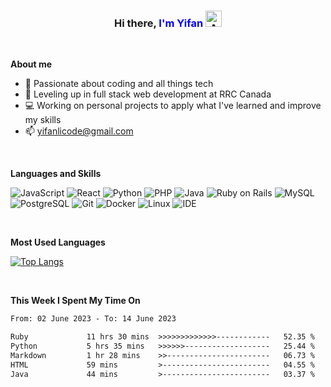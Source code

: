 <!---
yifanlicode/yifanlicode is a ✨ special ✨ repository because its `README.md` (this file) appears on your GitHub profile.
You can click the Preview link to take a look at your changes.
--->

<div align="center">
    <h3>Hi there, <span style="color: blue;">I'm Yifan</span> <a href="https://emoji.gg/emoji/9684-adorbs"><img src="https://cdn3.emoji.gg/emojis/9684-adorbs.png" width="26px" height="26px" alt="Adorbs"></a></h3>
</div>



<br />

**About me**

- 👀 Passionate about coding and all things tech
- 🌱 Leveling up in full stack web development at RRC Canada
- 💻 Working on personal projects to apply what I've learned and improve my skills
- 📫 yifanlicode@gmail.com

<br />

**Languages and Skills**

![JavaScript](https://img.shields.io/badge/-JavaScript-yellow?style=flat-square&logo=javascript&logoColor=white)
![React](https://img.shields.io/badge/-React-61DAFB?style=flat-square&logo=react&logoColor=white)
![Python](https://img.shields.io/badge/-Python-green?style=flat-square&logo=python&logoColor=white)
![PHP](https://img.shields.io/badge/-PHP-purple?style=flat-square&logo=php&logoColor=white)
![Java](https://img.shields.io/badge/-Java-007396?style=flat-square&logo=java&logoColor=white)
![Ruby on Rails](https://img.shields.io/badge/-Ruby_on_Rails-CC0000?style=flat-square&logo=ruby&logoColor=white)
![MySQL](https://img.shields.io/badge/-MySQL-4479A1?style=flat-square&logo=mysql&logoColor=white)
![PostgreSQL](https://img.shields.io/badge/-PostgreSQL-336791?style=flat-square&logo=postgresql&logoColor=white)
![Git](https://img.shields.io/badge/-Git-F05032?style=flat-square&logo=git&logoColor=white)
![Docker](https://img.shields.io/badge/-Docker-2496ED?style=flat-square&logo=docker&logoColor=white)
![Linux](https://img.shields.io/badge/-Linux-FCC624?style=flat-square&logo=linux&logoColor=black)
![IDE](https://img.shields.io/badge/-IDE-000000?style=flat-square&logo=intellij-idea&logoColor=white)

 <br />
 
**Most Used Languages**

[![Top Langs](https://github-readme-stats.vercel.app/api/top-langs/?username=yifanlicode&layout=compact)](https://github.com/anuraghazra/github-readme-stats)


<br />

**This Week I Spent My Time On**

<!--START_SECTION:waka-->

```txt
From: 02 June 2023 - To: 14 June 2023

Ruby             11 hrs 30 mins  >>>>>>>>>>>>>------------   52.35 %
Python           5 hrs 35 mins   >>>>>>-------------------   25.44 %
Markdown         1 hr 28 mins    >>-----------------------   06.73 %
HTML             59 mins         >------------------------   04.55 %
Java             44 mins         >------------------------   03.37 %
```

<!--END_SECTION:waka-->

